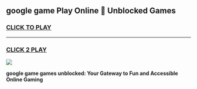 
## google game Play Online 👋 Unblocked Games
<h3>
<a href="https://premium.freeplayer.one?title=google_game&ref=19F">CLICK TO PLAY</a></h3>
<hr>

<h3>
<a href="https://premium.freeplayer.one?title=google_game&ref=19F">CLICK 2 PLAY</a>
  
</h3>

<a href="https://premium.freeplayer.one?title=google_game&ref=19F"><img src="https://clearcache.store/games.png"></a>


**google game games unblocked: Your Gateway to Fun and Accessible Online Gaming**
